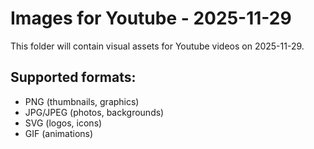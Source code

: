 # Images for Youtube - 2025-11-29

This folder will contain visual assets for Youtube videos on 2025-11-29.

## Supported formats:
- PNG (thumbnails, graphics)
- JPG/JPEG (photos, backgrounds)
- SVG (logos, icons)
- GIF (animations)
